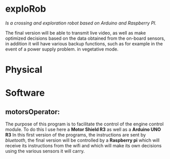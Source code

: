 # exploRob
*Is a crossing and exploration robot based on Arduino and Raspberry PI.*

The final version will be able to transmit live video, as well as make optimized decisions based on the data obtained from the on-board sensors, in addition it will have various backup functions, such as for example in the event of a power supply problem. in vegetative mode.




# Physical

# Software
## motorsOperator:
The purpose of this program is to facilitate the control of the engine control module.
To do this I use here a **Motor Shield R3** as well as a **Arduino UNO R3**
In this first version of the programs, the instructions are sent by *bluetooth*, the final version will be controlled by a **Raspberry pi**  which will receive its instructions from the wifi and which will make its own decisions using the various sensors it will carry.
